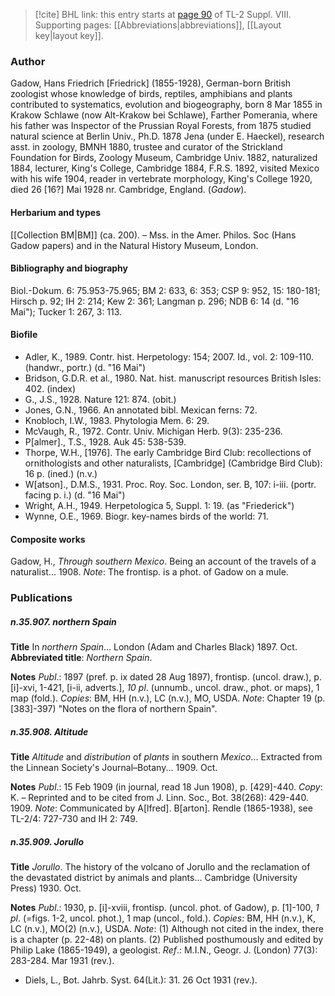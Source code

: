 > [!cite] BHL link: this entry starts at [page 90](https://www.biodiversitylibrary.org/item/103832#page/102/mode/1up) of TL-2 Suppl. VIII.
> Supporting pages: [[Abbreviations|abbreviations]], [[Layout key|layout key]].

### Author

Gadow, Hans Friedrich \[Friedrick\] (1855-1928), German-born British zoologist whose knowledge of birds, reptiles, amphibians and plants contributed to systematics, evolution and biogeography, born 8 Mar 1855 in Krakow Schlawe (now Alt-Krakow bei Schlawe), Farther Pomerania, where his father was Inspector of the Prussian Royal Forests, from 1875 studied natural science at Berlin Univ., Ph.D. 1878 Jena (under E. Haeckel), research asst. in zoology, BMNH 1880, trustee and curator of the Strickland Foundation for Birds, Zoology Museum, Cambridge Univ. 1882, naturalized 1884, lecturer, King's College, Cambridge 1884, F.R.S. 1892, visited Mexico with his wife 1904, reader in vertebrate morphology, King's College 1920, died 26 \[16?\] Mai 1928 nr. Cambridge, England. (*Gadow*).

#### Herbarium and types

[[Collection BM|BM]] (ca. 200). – Mss. in the Amer. Philos. Soc (Hans Gadow papers) and in the Natural History Museum, London.

#### Bibliography and biography

Biol.-Dokum. 6: 75.953-75.965; BM 2: 633, 6: 353; CSP 9: 952, 15: 180-181; Hirsch p. 92; IH 2: 214; Kew 2: 361; Langman p. 296; NDB 6: 14 (d. "16 Mai"); Tucker 1: 267, 3: 113.

#### Biofile

- Adler, K., 1989. Contr. hist. Herpetology: 154; 2007. Id., vol. 2: 109-110. (handwr., portr.) (d. "16 Mai")
- Bridson, G.D.R. et al., 1980. Nat. hist. manuscript resources British Isles: 402. (index)
- G., J.S., 1928. Nature 121: 874. (obit.)
- Jones, G.N., 1966. An annotated bibl. Mexican ferns: 72.
- Knobloch, I.W., 1983. Phytologia Mem. 6: 29.
- McVaugh, R., 1972. Contr. Univ. Michigan Herb. 9(3): 235-236.
- P\[almer\]., T.S., 1928. Auk 45: 538-539.
- Thorpe, W.H., \[1976\]. The early Cambridge Bird Club: recollections of ornithologists and other naturalists, \[Cambridge\] (Cambridge Bird Club): 16 p. (ined.) (n.v.)
- W\[atson\]., D.M.S., 1931. Proc. Roy. Soc. London, ser. B, 107: i-iii. (portr. facing p. i.) (d. "16 Mai")
- Wright, A.H., 1949. Herpetologica 5, Suppl. 1: 19. (as "Friederick")
- Wynne, O.E., 1969. Biogr. key-names birds of the world: 71.

#### Composite works

Gadow, H., *Through southern Mexico*. Being an account of the travels of a naturalist... 1908. *Note*: The frontisp. is a phot. of Gadow on a mule.

### Publications

##### n.35.907. northern Spain

**Title**
In *northern Spain*... London (Adam and Charles Black) 1897. Oct.
**Abbreviated title**: *Northern Spain*.

**Notes**
*Publ*.: 1897 (pref. p. ix dated 28 Aug 1897), frontisp. (uncol. draw.), p. \[i\]-xvi, 1-421, \[i-ii, adverts.\], *10 pl*. (unnumb., uncol. draw., phot. or maps), 1 map (fold.). *Copies*: BM, HH (n.v.), LC (n.v.), MO, USDA.
*Note*: Chapter 19 (p. \[383\]-397) "Notes on the flora of northern Spain".

##### n.35.908. Altitude

**Title**
*Altitude* and *distribution* of *plants* in southern *Mexico*... Extracted from the Linnean Society's Journal–Botany... 1909. Oct.

**Notes**
*Publ*.: 15 Feb 1909 (in journal, read 18 Jun 1908), p. \[429\]-440. *Copy*: K. – Reprinted and to be cited from J. Linn. Soc., Bot. 38(268): 429-440. 1909.
*Note*: Communicated by A\[lfred\]. B\[arton\]. Rendle (1865-1938), see TL-2/4: 727-730 and IH 2: 749.

##### n.35.909. Jorullo

**Title**
*Jorullo*. The history of the volcano of Jorullo and the reclamation of the devastated district by animals and plants... Cambridge (University Press) 1930. Oct.

**Notes**
*Publ*.: 1930, p. \[i\]-xviii, frontisp. (uncol. phot. of Gadow), p. \[1\]-100, *1 pl*. (=figs. 1-2, uncol. phot.), 1 map (uncol., fold.). *Copies*: BM, HH (n.v.), K, LC (n.v.), MO(2) (n.v.), USDA.
*Note*: (1) Although not cited in the index, there is a chapter (p. 22-48) on plants. (2) Published posthumously and edited by Philip Lake (1865-1949), a geologist.
*Ref*.: M.I.N., Geogr. J. (London) 77(3): 283-284. Mar 1931 (rev.).
- Diels, L., Bot. Jahrb. Syst. 64(Lit.): 31. 26 Oct 1931 (rev.).

